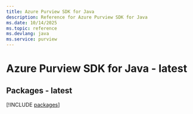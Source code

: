 ```yaml
---
title: Azure Purview SDK for Java
description: Reference for Azure Purview SDK for Java
ms.date: 10/14/2025
ms.topic: reference
ms.devlang: java
ms.service: purview
---
```

# Azure Purview SDK for Java - latest
## Packages - latest
[!INCLUDE [packages](purview-index.md)]